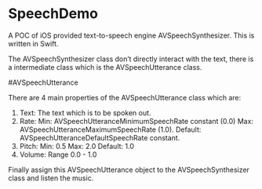 # SpeechDemo
A POC of iOS provided text-to-speech engine AVSpeechSynthesizer. This is written in Swift.

The AVSpeechSynthesizer class don’t directly interact with the text, there is a intermediate class which is the AVSpeechUtterance class.

#AVSpeechUtterance

There are 4 main properties of the AVSpeechUtterance class which are:
1. Text: The text which is to be spoken out.
2. Rate: 
	Min:  AVSpeechUtteranceMinimumSpeechRate constant (0.0)
	Max: AVSpeechUtteranceMaximumSpeechRate (1.0). 
	Default: AVSpeechUtteranceDefaultSpeechRate constant.
3. Pitch:
	Min: 0.5
	Max: 2.0
	Default: 1.0
4. Volume: Range 0.0 - 1.0

Finally assign this AVSpeechUtterance object to the AVSpeechSynthesizer class and listen the music.
